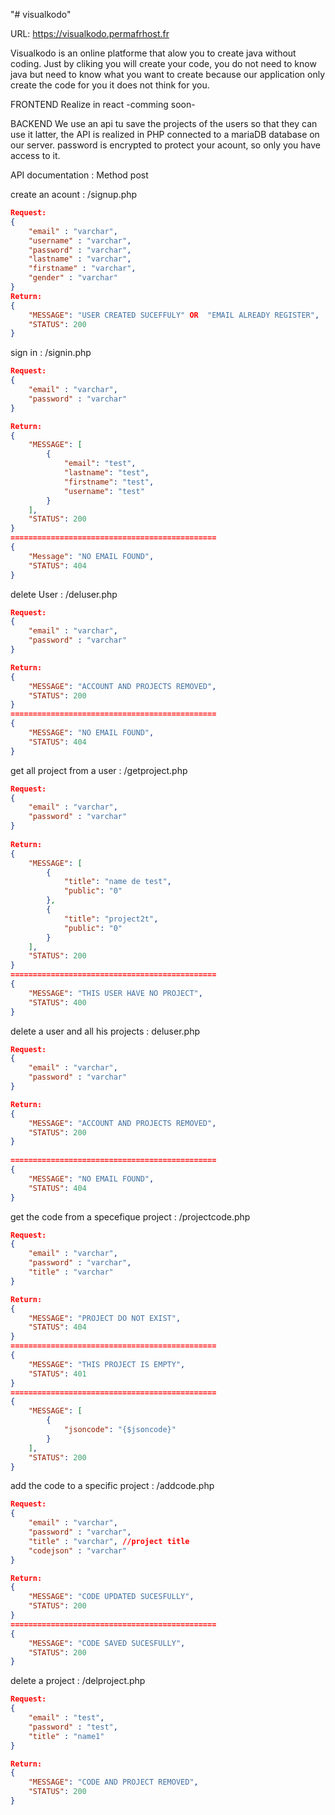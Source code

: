"# visualkodo" 

URL: https://visualkodo.permafrhost.fr

Visualkodo is an online platforme that alow you to create java without coding.
Just by cliking you will create your code, you do not need to know java but need to know what you want to create because our application only create the code for you it does not think for you.


FRONTEND
Realize in react -comming soon-

BACKEND
We use an api tu save the projects of the users so that they can use it latter, the API is realized in PHP connected to a mariaDB database on our server.
password is encrypted to protect your acount, so only you have access to it.


API documentation :
Method post

create an acount : /signup.php

```JSON
Request:
{
	"email" : "varchar",
	"username" : "varchar",
	"password" : "varchar",
	"lastname" : "varchar",
	"firstname" : "varchar",
	"gender" : "varchar"
}
Return:
{
	"MESSAGE": "USER CREATED SUCEFFULY" OR  "EMAIL ALREADY REGISTER",
	"STATUS": 200
}
```

sign in : /signin.php
```json
Request:
{
	"email" : "varchar",
	"password" : "varchar"
}

Return:
{
    "MESSAGE": [
        {
            "email": "test",
            "lastname": "test",
            "firstname": "test",
            "username": "test"
        }
    ],
    "STATUS": 200
}
==============================================
{
	"Message": "NO EMAIL FOUND",
    "STATUS": 404
}
```


delete User : /deluser.php
```json	
Request:
{
	"email" : "varchar",
	"password" : "varchar"
}

Return:
{
    "MESSAGE": "ACCOUNT AND PROJECTS REMOVED",
    "STATUS": 200
}
==============================================
{
    "MESSAGE": "NO EMAIL FOUND",
    "STATUS": 404
}
```

get all project from a user : /getproject.php
```json
Request:
{
	"email" : "varchar",
	"password" : "varchar"
}
	
Return:
{
    "MESSAGE": [
        {
            "title": "name de test",
            "public": "0"
        },
        {
            "title": "project2t",
            "public": "0"
        }
    ],
    "STATUS": 200
}	
==============================================
{
    "MESSAGE": "THIS USER HAVE NO PROJECT",
    "STATUS": 400
}
```

delete a user and all his projects : deluser.php
```json
Request:
{
	"email" : "varchar",
	"password" : "varchar"
}

Return:
{
    "MESSAGE": "ACCOUNT AND PROJECTS REMOVED",
    "STATUS": 200
}
	
==============================================
{
    "MESSAGE": "NO EMAIL FOUND",
    "STATUS": 404
}
```


get the code from a specefique project : /projectcode.php
```json
Request:
{
	"email" : "varchar",
	"password" : "varchar",
	"title" : "varchar"
}

Return:
{
    "MESSAGE": "PROJECT DO NOT EXIST",
    "STATUS": 404
}
==============================================
{
    "MESSAGE": "THIS PROJECT IS EMPTY",
    "STATUS": 401
}
==============================================
{
    "MESSAGE": [
        {
            "jsoncode": "{$jsoncode}"
        }
    ],
    "STATUS": 200
}
```

add the code to a specific project : /addcode.php
```json
Request:
{
	"email" : "varchar",
	"password" : "varchar",
	"title" : "varchar", //project title
	"codejson" : "varchar"
}

Return:
{
    "MESSAGE": "CODE UPDATED SUCESFULLY",
    "STATUS": 200
}
==============================================
{
    "MESSAGE": "CODE SAVED SUCESFULLY",
    "STATUS": 200
}
```
	

delete a project : /delproject.php
```json
Request:
{
	"email" : "test",
	"password" : "test",
	"title" : "name1"
}

Return:
{
    "MESSAGE": "CODE AND PROJECT REMOVED",
    "STATUS": 200
}
```